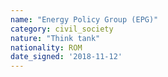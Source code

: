 ```yaml
---
name: "Energy Policy Group (EPG)"
category: civil_society
nature: "Think tank"
nationality: ROM
date_signed: '2018-11-12'
---
```

    